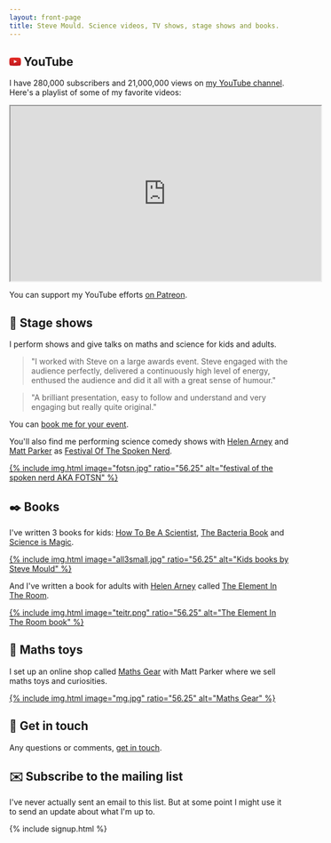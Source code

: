 ```yaml
---
layout: front-page
title: Steve Mould. Science videos, TV shows, stage shows and books.
---
```

<h2><svg style="width:1em;" version="1.1" id="YouTube_Icon" xmlns="http://www.w3.org/2000/svg" xmlns:xlink="http://www.w3.org/1999/xlink" x="0px"
	 y="0px" viewBox="0 0 1024 721" enable-background="new 0 0 1024 721" xml:space="preserve">
<path id="Triangle" fill="#FFFFFF" d="M407,493l276-143L407,206V493z"/>
<path id="The_Sharpness" opacity="0.12" fill="#420000" enable-background="new    " d="M407,206l242,161.6l34-17.6L407,206z"/>
<g id="Lozenge">
	<g>
			<linearGradient id="SVGID_1_" gradientUnits="userSpaceOnUse" x1="512.5" y1="719.7" x2="512.5" y2="1.2" gradientTransform="matrix(1 0 0 -1 0 721)">
			<stop  offset="0" style="stop-color:#E52D27"/>
			<stop  offset="1" style="stop-color:#BF171D"/>
		</linearGradient>
		<path fill="url(#SVGID_1_)" d="M1013,156.3c0,0-10-70.4-40.6-101.4C933.6,14.2,890,14,870.1,11.6C727.1,1.3,512.7,1.3,512.7,1.3
			h-0.4c0,0-214.4,0-357.4,10.3C135,14,91.4,14.2,52.6,54.9C22,85.9,12,156.3,12,156.3S1.8,238.9,1.8,321.6v77.5
			C1.8,481.8,12,564.4,12,564.4s10,70.4,40.6,101.4c38.9,40.7,89.9,39.4,112.6,43.7c81.7,7.8,347.3,10.3,347.3,10.3
			s214.6-0.3,357.6-10.7c20-2.4,63.5-2.6,102.3-43.3c30.6-31,40.6-101.4,40.6-101.4s10.2-82.7,10.2-165.3v-77.5
			C1023.2,238.9,1013,156.3,1013,156.3z M407,493V206l276,144L407,493z"/>
	</g>
</g>
</svg> YouTube </h2>

I have <span id="subs">280,000</span> subscribers and <span id="views">21,000,000</span> views on [my YouTube channel](https://www.youtube.com/stevemould). Here's a playlist of some of my favorite videos:

<div class='embed-container'>
	<iframe width="560" height="315" src='https://www.youtube-nocookie.com/embed/videoseries?list=PLcqX4UMXNKEfOtUdeSVeVHNayUofvk6Vy' allow="accelerometer; autoplay; encrypted-media; gyroscope; picture-in-picture" allowfullscreen></iframe>
</div>

You can support my YouTube efforts [on Patreon](https://www.patreon.com/stevemould).

## 🎤 Stage shows

I perform shows and give talks on maths and science for kids and adults.

> "I worked with Steve on a large awards event. Steve engaged with the audience perfectly, delivered a continuously high level of energy, enthused the audience and did it all with a great sense of humour."

> "A brilliant presentation, easy to follow and understand and very engaging but really quite original."

You can [book me for your event](/contact).

You'll also find me performing science comedy shows with [Helen Arney](http://helenarney.com/) and [Matt Parker](http://standupmaths.com/) as [Festival Of The Spoken Nerd](https://festivalofthespokennerd.com/).

[{% include img.html image="fotsn.jpg" ratio="56.25" alt="festival of the spoken nerd AKA FOTSN" %}](https://festivalofthespokennerd.com/)

## ✒️ Books

I've written 3 books for kids: [How To Be A Scientist](/books), [The Bacteria Book](/books) and [Science is Magic](/books).

[{% include img.html image="all3small.jpg" ratio="56.25" alt="Kids books by Steve Mould" %}](https://amzn.to/2Oav7Gh)

And I've written a book for adults with [Helen Arney](http://helenarney.com/) called [The Element In The Room](/books).

[{% include img.html image="teitr.png" ratio="56.25" alt="The Element In The Room book" %}](https://amzn.to/2Oav7Gh)

## 🛒 Maths toys

I set up an online shop called [Maths Gear](https://mathsgear.co.uk) with Matt Parker where we sell maths toys and curiosities.

[{% include img.html image="mg.jpg" ratio="56.25" alt="Maths Gear" %}](https://mathsgear.co.uk)

## 📢 Get in touch 

Any questions or comments, [get in touch](/contact).

## ✉️ Subscribe to the mailing list

I've never actually sent an email to this list. But at some point I might use it to send an update about what I'm up to.

{% include signup.html %}